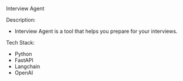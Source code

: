 Interview Agent

Description:
- Interview Agent is a tool that helps you prepare for your interviews.


Tech Stack:
- Python
- FastAPI
- Langchain
- OpenAI